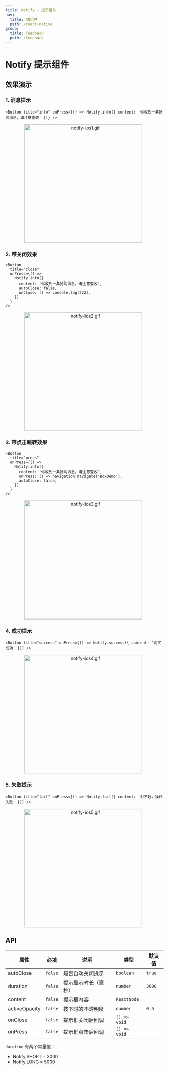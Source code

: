 ```yaml
---
title: Notify - 提示组件
nav:
  title: RN组件
  path: /react-native
group:
  title: Feedback
  path: /feedback
---
```


# Notify 提示组件

## 效果演示

### 1. 消息提示

```tsx | pure
<Button title="info" onPress={() => Notify.info({ content: '你收到一条抢购消息，请注意查收' })} />
```

<center>
  <figure>
    <img
      alt="notify-ios1.gif"
      src="https://td-dev-public.oss-cn-hangzhou.aliyuncs.com/maoyes-app/1607588591151277948.gif"
      style="width: 375px; margin-right: 10px; border: 1px solid #ddd;"
    />
  </figure>
</center>

### 2. 带关闭效果

```tsx | pure
<Button
  title="close"
  onPress={() =>
    Notify.info({
      content: '你收到一条抢购消息，请注意查收',
      autoClose: false,
      onClose: () => console.log(222),
    })
  }
/>
```

<center>
  <figure>
    <img
      alt="notify-ios2.gif"
      src="https://td-dev-public.oss-cn-hangzhou.aliyuncs.com/maoyes-app/1607588857557958788.gif"
      style="width: 375px; margin-right: 10px; border: 1px solid #ddd;"
    />
  </figure>
</center>

### 3. 带点击跳转效果

```tsx | pure
<Button
  title="press"
  onPress={() =>
    Notify.info({
      content: '你收到一条抢购消息，请注意查收',
      onPress: () => navigation.navigate('BoxDemo'),
      autoClose: false,
    })
  }
/>
```

<center>
  <figure>
    <img
      alt="notify-ios3.gif"
      src="https://td-dev-public.oss-cn-hangzhou.aliyuncs.com/maoyes-app/1607589050992593024.gif"
      style="width: 375px; margin-right: 10px; border: 1px solid #ddd;"
    />
  </figure>
</center>

### 4. 成功提示

```tsx | pure
<Button title="success" onPress={() => Notify.success({ content: '购买成功' })} />
```

<center>
  <figure>
    <img
      alt="notify-ios4.gif"
      src="https://td-dev-public.oss-cn-hangzhou.aliyuncs.com/maoyes-app/1643185000193572589.gif"
      style="width: 375px; margin-right: 10px; border: 1px solid #ddd;"
    />
  </figure>
</center>

### 5. 失败提示

```tsx | pure
<Button title="fail" onPress={() => Notify.fail({ content: '对不起，操作失败' })} />
```

<center>
  <figure>
    <img
      alt="notify-ios5.gif"
      src="https://td-dev-public.oss-cn-hangzhou.aliyuncs.com/maoyes-app/1643185067327550797.gif"
      style="width: 375px; margin-right: 10px; border: 1px solid #ddd;"
    />
  </figure>
</center>

## API

| 属性          | 必填    | 说明                 | 类型         | 默认值 |
| ------------- | ------- | -------------------- | ------------ | ------ |
| autoClose     | `false` | 是否自动关闭提示     | `boolean`    | `true` |
| duration      | `false` | 提示显示时长（毫秒） | `number`     | `3000` |
| content       | `false` | 提示框内容           | `ReactNode`  |        |
| activeOpacity | `false` | 按下时的不透明度     | `number`     | `0.5`  |
| onClose       | `false` | 提示框关闭后回调     | `() => void` |        |
| onPress       | `false` | 提示框点击后回调     | `() => void` |        |

`duration` 有两个常量值：

- Notify.SHORT = 3000
- Notify.LONG = 5000
